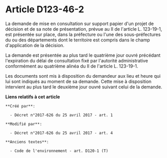 # Article D123-46-2

La demande de mise en consultation sur support papier d'un projet de décision et de sa note de présentation, prévue au II de
l'article L. 123-19-1, est présentée sur place, dans la préfecture ou l'une des sous-préfectures du ou des départements dont
le territoire est compris dans le champ d'application de la décision.

La demande est présentée au plus tard le quatrième jour ouvré précédant l'expiration du délai de consultation fixé par
l'autorité administrative conformément au quatrième alinéa du II de l'article L. 123-19-1.

Les documents sont mis à disposition du demandeur aux lieu et heure qui lui sont indiqués au moment de sa demande. Cette mise
à disposition intervient au plus tard le deuxième jour ouvré suivant celui de la demande.

**Liens relatifs à cet article**

	**Créé par**:

	  - Décret n°2017-626 du 25 avril 2017 - art. 1

	**Modifié par**:

	  - Décret n°2017-626 du 25 avril 2017 - art. 4

	**Anciens textes**:

	  - Code de l'environnement - art. D120-1 (T)
